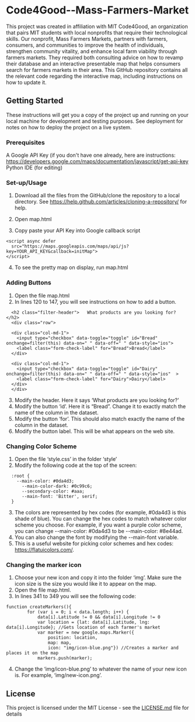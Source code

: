 # Code4Good--Mass-Farmers-Market

This project was created in affiliation with MIT Code4Good, an organization that pairs MIT students with local nonprofits that require their technological skills. Our nonprofit, Mass Farmers Markets, partners with farmers, consumers, and communities to improve the health of individuals, strengthen community vitality, and enhance local farm viability through farmers markets. They required both consulting advice on how to revamp their database and an interactive presentable map that helps consumers search for farmers markets in their area. This GitHub repository contains all the relevant code regarding the interactive map, including instructions on how to update it.

## Getting Started

These instructions will get you a copy of the project up and running on your local machine for development and testing purposes. See deployment for notes on how to deploy the project on a live system.

### Prerequisites
A Google API Key (if you don't have one already, here are instructions: https://developers.google.com/maps/documentation/javascript/get-api-key
Python IDE (for editing)
### Set-up/Usage

1. Download all the files from the GitHub/clone the repository to a local directory. See https://help.github.com/articles/cloning-a-repository/ for help.

2. Open map.html

3. Copy paste your API Key into Google callback script
  ```
  <script async defer
    src="https://maps.googleapis.com/maps/api/js?key=YOUR_API_KEY&callback=initMap">
  </script>
  ```
 4. To see the pretty map on display, run map.html 

### Adding Buttons
 1. Open the file map.html
 2. In lines 120 to 147, you will see instructions on how to add a button.
```
  <h2 class="filter-header">   What products are you looking for? </h2> 
  <div class="row">
        	
  <div class="col-md-1">
    <input type="checkbox" data-toggle="toggle" id="Bread" onchange=filter(this) data-on=" " data-off=" " data-style="ios">
    <label class="form-check-label" for="Bread">Bread</label>
  </div>

  <div class="col-md-1">
    <input type="checkbox" data-toggle="toggle" id="Dairy" onchange=filter(this) data-on=" " data-off=" " data-style="ios"  >
    <label class="form-check-label" for="Dairy">Dairy</label>
  </div>    	
  </div>
 ```

 3. Modify the header. Here it says ‘What products are you looking for?’
 4. Modify the button ‘id’. Here it is “Bread”. Change it to exactly match the name of the column in the dataset. 
 5. Modify the button ‘for’. This should also match exactly the name of the column in the dataset.
 6. Modify the button label. This will be what appears on the web site.
 
 ### Changing Color Scheme
 1. Open the file ‘style.css’ in the folder ‘style’
 2. Modify the following code at the top of the screen: 
```
  :root {
    --main-color: #0da4d3;
	  --main-color-dark: #0c99c6;
	  --secondary-color: #aaa;
	  --main-font: 'Bitter', serif;
  }
```
 3. The colors are represented by hex codes (for example, #0da4d3 is this shade of blue). You can change the hex codes to match whatever color scheme you choose. For example, if you want a purple color scheme, you can change --main-color: #0da4d3 to be --main-color: #8e44ad.
 4. You can also change the font by modifying the --main-font variable. 
 5. This is a useful website for picking color schemes and hex codes: https://flatuicolors.com/.
 
### Changing the marker icon
 1. Choose your new icon and copy it into the folder ‘img’. Make sure the icon size is the size you would like it to appear on the map.
 2. Open the file map.html. 
 3. In lines 341 to 349 you will see the following code:
```
function createMarkers(){
    	for (var i = 0; i < data.length; i++) {
        	data[i].Latitude != 0 && data[i].Longitude != 0
        	var location = {lat: data[i].Latitude, lng: data[i].Longitude}; //Gets location of each farmer's market
        	var marker = new google.maps.Marker({
            	position: location,
            	map: map,
            	icon: "img/icon-blue.png"}) //Creates a marker and places it on the map
        	markers.push(marker);
```
4. Change the ‘img/icon-blue.png’ to whatever the name of your new icon is. For example, ‘img/new-icon.png’. 

## License

This project is licensed under the MIT License - see the [LICENSE.md](LICENSE.md) file for details
